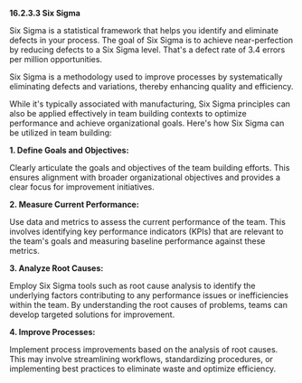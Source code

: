 
**16.2.3.3 Six Sigma**


Six Sigma is a statistical framework that helps you identify and eliminate defects in your process. The goal of Six Sigma is to achieve near-perfection by reducing defects to a Six Sigma level. That's a defect rate of 3.4 errors per million opportunities.

Six Sigma is a methodology used to improve processes by systematically eliminating defects and variations, thereby enhancing quality and efficiency. 

While it's typically associated with manufacturing, Six Sigma principles can also be applied effectively in team building contexts to optimize performance and achieve organizational goals. Here's how Six Sigma can be utilized in team building:

**1. Define Goals and Objectives:** 

Clearly articulate the goals and objectives of the team building efforts. This ensures alignment with broader organizational objectives and provides a clear focus for improvement initiatives.

**2. Measure Current Performance:** 

Use data and metrics to assess the current performance of the team. This involves identifying key performance indicators (KPIs) that are relevant to the team's goals and measuring baseline performance against these metrics.

**3. Analyze Root Causes:** 

Employ Six Sigma tools such as root cause analysis to identify the underlying factors contributing to any performance issues or inefficiencies within the team. By understanding the root causes of problems, teams can develop targeted solutions for improvement.

**4. Improve Processes:** 

Implement process improvements based on the analysis of root causes. This may involve streamlining workflows, standardizing procedures, or implementing best practices to eliminate waste and optimize efficiency.

